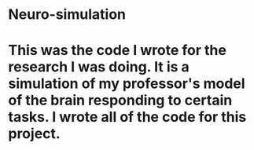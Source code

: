 # Neuro-simulation
# This was the code I wrote for the research I was doing. It is a simulation of my professor's model of the brain responding to certain tasks. I wrote all of the code for this project.
